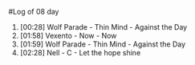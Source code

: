 #Log of 08 day

1. [00:28] Wolf Parade - Thin Mind - Against the Day
1. [01:58] Vexento - Now - Now
1. [01:59] Wolf Parade - Thin Mind - Against the Day
1. [02:28] Nell - C - Let the hope shine
